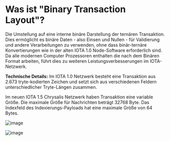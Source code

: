 <!--
---article_info
title: Was ist "Binary Transaction Layout"?
author: [author_1]
reviews: [Doenermaker, CrashOverride]
---
-->

# Was ist "Binary Transaction Layout"?

Die Umstellung auf eine interne binäre Darstellung der ternären Transaktion. Dies ermöglicht es binäre Daten - also Einsen und Nullen - für Validierung und andere Verarbeitungen zu verwenden, ohne dass binär-ternäre Konvertierungen wie in der alten IOTA 1.0 Node-Software erforderlich sind. Da alle modernen Computer Prozessoren enthalten die nach dem Binären Format arbeiten, führt dies zu weiteren Leistungsverbesserungen im IOTA-Netzwerk.


**Technische Details:** 
Im IOTA 1.0 Netzwerk besteht eine Transaktion aus 2.673 tryte-kodierten Zeichen und setzt sich aus verschiedenen Feldern unterschiedlicher Tryte-Längen zusammen.

Im neuen IOTA 1.5 Chrysalis Netzwerk haben Transaktion eine variable Größe. Die maximale Größe für Nachrichten beträgt 32768 Byte. Das Indexfeld des Indexierungs-Payloads hat eine maximale Größe von 64 Bytes.

![image](https://twitter.com/iota/status/1384145246519382019/photo/1)

![image](https://twitter.com/iota/status/1388135019240165381/photo/1)
